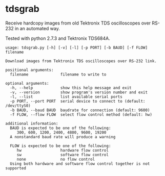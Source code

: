 tdsgrab
=======

Receive hardcopy images from old Tektronix TDS oscilloscopes over RS-232 in an automated way.

Tested with python 2.7.3 and Tektronix TDS684A.

    usage: tdsgrab.py [-h] [-v] [-l] [-p PORT] [-b BAUD] [-f FLOW] filename

    Download images from Tektronix TDS oscilloscopes over RS-232 link.

    positional arguments:
      filename              filename to write to

    optional arguments:
      -h, --help            show this help message and exit
      -v, --version         show program's version number and exit
      -l, --list            list available serial ports
      -p PORT, --port PORT  serial device to connect to (default: /dev/ttyS0)
      -b BAUD, --baud BAUD  baudrate for connection (default: 9600)
      -f FLOW, --flow FLOW  select flow control method (default: hw)

    additional information:
      BAUD is expected to be one of the following:
         300, 600, 1200, 2400, 4800, 9600, 19200
      A nonstandard baud rate will produce a warning

      FLOW is expected to be one of the following:
         hw                 hardware flow control
         sw                 software flow control
         none               no flow control
      Using both hardware and software flow control together is not supported

